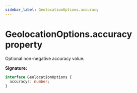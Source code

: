 ```yaml
---
sidebar_label: GeolocationOptions.accuracy
---
```


# GeolocationOptions.accuracy property

Optional non-negative accuracy value.

**Signature:**

```typescript
interface GeolocationOptions {
  accuracy?: number;
}
```
